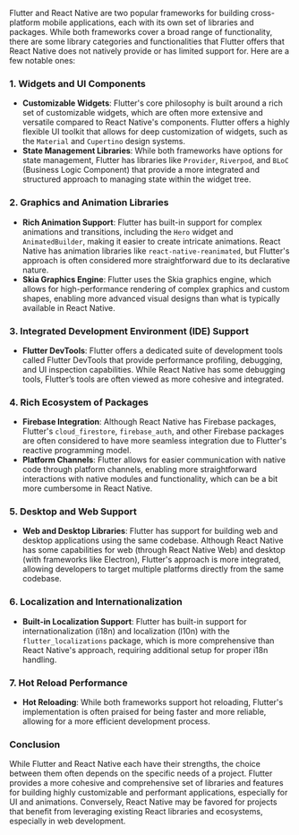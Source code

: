 Flutter and React Native are two popular frameworks for building cross-platform mobile applications, each with its own set of libraries and packages. While both frameworks cover a broad range of functionality, there are some library categories and functionalities that Flutter offers that React Native does not natively provide or has limited support for. Here are a few notable ones:

### 1. **Widgets and UI Components**
- **Customizable Widgets**: Flutter's core philosophy is built around a rich set of customizable widgets, which are often more extensive and versatile compared to React Native's components. Flutter offers a highly flexible UI toolkit that allows for deep customization of widgets, such as the `Material` and `Cupertino` design systems.
- **State Management Libraries**: While both frameworks have options for state management, Flutter has libraries like `Provider`, `Riverpod`, and `BLoC` (Business Logic Component) that provide a more integrated and structured approach to managing state within the widget tree.

### 2. **Graphics and Animation Libraries**
- **Rich Animation Support**: Flutter has built-in support for complex animations and transitions, including the `Hero` widget and `AnimatedBuilder`, making it easier to create intricate animations. React Native has animation libraries like `react-native-reanimated`, but Flutter's approach is often considered more straightforward due to its declarative nature.
- **Skia Graphics Engine**: Flutter uses the Skia graphics engine, which allows for high-performance rendering of complex graphics and custom shapes, enabling more advanced visual designs than what is typically available in React Native.

### 3. **Integrated Development Environment (IDE) Support**
- **Flutter DevTools**: Flutter offers a dedicated suite of development tools called Flutter DevTools that provide performance profiling, debugging, and UI inspection capabilities. While React Native has some debugging tools, Flutter’s tools are often viewed as more cohesive and integrated.

### 4. **Rich Ecosystem of Packages**
- **Firebase Integration**: Although React Native has Firebase packages, Flutter's `cloud_firestore`, `firebase_auth`, and other Firebase packages are often considered to have more seamless integration due to Flutter's reactive programming model.
- **Platform Channels**: Flutter allows for easier communication with native code through platform channels, enabling more straightforward interactions with native modules and functionality, which can be a bit more cumbersome in React Native.

### 5. **Desktop and Web Support**
- **Web and Desktop Libraries**: Flutter has support for building web and desktop applications using the same codebase. Although React Native has some capabilities for web (through React Native Web) and desktop (with frameworks like Electron), Flutter's approach is more integrated, allowing developers to target multiple platforms directly from the same codebase.

### 6. **Localization and Internationalization**
- **Built-in Localization Support**: Flutter has built-in support for internationalization (i18n) and localization (l10n) with the `flutter_localizations` package, which is more comprehensive than React Native's approach, requiring additional setup for proper i18n handling.

### 7. **Hot Reload Performance**
- **Hot Reloading**: While both frameworks support hot reloading, Flutter's implementation is often praised for being faster and more reliable, allowing for a more efficient development process.

### Conclusion
While Flutter and React Native each have their strengths, the choice between them often depends on the specific needs of a project. Flutter provides a more cohesive and comprehensive set of libraries and features for building highly customizable and performant applications, especially for UI and animations. Conversely, React Native may be favored for projects that benefit from leveraging existing React libraries and ecosystems, especially in web development.
